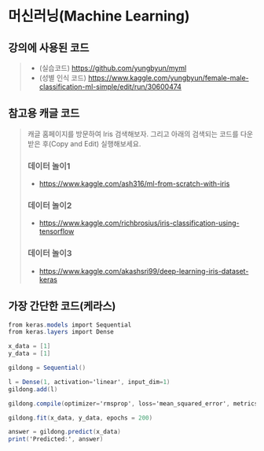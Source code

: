 # 머신러닝(Machine Learning)

## 강의에 사용된 코드
> * (실습코드) https://github.com/yungbyun/myml
> * (성별 인식 코드) https://www.kaggle.com/yungbyun/female-male-classification-ml-simple/edit/run/30600474

## 참고용 캐글 코드
> 캐글 홈페이지를 방문하여 Iris 검색해보자. 그리고 아래의 검색되는 코드를 다운받은 후(Copy and Edit) 실행해보세요.
> ### 데이터 놀이1 
> * https://www.kaggle.com/ash316/ml-from-scratch-with-iris 
> ### 데이터 놀이2 
> * https://www.kaggle.com/richbrosius/iris-classification-using-tensorflow
> ### 데이터 놀이3 
> * https://www.kaggle.com/akashsri99/deep-learning-iris-dataset-keras

## 가장 간단한 코드(케라스)
```csharp
from keras.models import Sequential
from keras.layers import Dense

x_data = [1]
y_data = [1]

gildong = Sequential()

l = Dense(1, activation='linear', input_dim=1)
gildong.add(l)

gildong.compile(optimizer='rmsprop', loss='mean_squared_error', metrics=['accuracy'])

gildong.fit(x_data, y_data, epochs = 200)

answer = gildong.predict(x_data)
print('Predicted:', answer)
```

